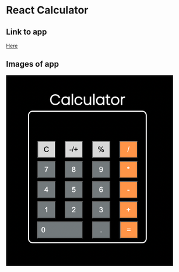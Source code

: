 # React Calculator

## Link to app
<a href='https://simplecalculator-7d4924.netlify.app/'>Here</a>
## Images of app
<img src='calcimg.png' alt='calculator'/>

